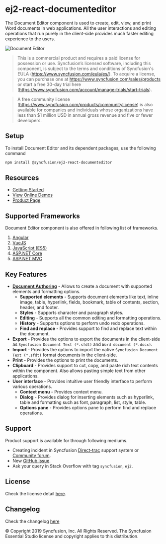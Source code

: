 # ej2-react-documenteditor

The Document Editor component is used to create, edit, view, and print Word documents in web applications. All the user interactions and editing operations that run purely in the client-side provides much faster editing experience to the users.

![Document Editor](https://ej2.syncfusion.com/products/images/documenteditor/readme.gif)

> This is a commercial product and requires a paid license for possession or use. Syncfusion’s licensed software, including this component, is subject to the terms and conditions of Syncfusion's EULA (https://www.syncfusion.com/eula/es/). To acquire a license, you can purchase one at https://www.syncfusion.com/sales/products or start a free 30-day trial here (https://www.syncfusion.com/account/manage-trials/start-trials).

> A free community license (https://www.syncfusion.com/products/communitylicense) is also available for companies and individuals whose organizations have less than $1 million USD in annual gross revenue and five or fewer developers.


## Setup

To install Document Editor and its dependent packages, use the following command

```sh
npm install @syncfusion/ej2-react-documenteditor
```

## Resources

* [Getting Started](https://ej2.syncfusion.com/react/documentation/document-editor/getting-started?utm_source=npm&utm_campaign=documenteditor)
* [View Online Demos](https://ej2.syncfusion.com/react/demos/#/material/document-editor/default/?utm_source=npm&utm_campaign=documenteditor)
* [Product Page](https://www.syncfusion.com/react-ui-components/document-editor?utm_source=npm&utm_campaign=documenteditor)

## Supported Frameworks

Document Editor component is also offered in following list of frameworks.

1. [Angular](https://www.syncfusion.com/angular-ui-components/document-editor?utm_source=npm&utm_campaign=documenteditor)
2. [VueJS](https://www.syncfusion.com/vue-ui-components/document-editor?utm_source=npm&utm_campaign=documenteditor)
3. [JavaScript (ES5)](https://www.syncfusion.com/javascript-ui-controls/document-editor?utm_source=npm&utm_campaign=documenteditor)
4. [ASP.NET Core](https://www.syncfusion.com/aspnet-core-ui-controls/document-editor?utm_source=npm&utm_campaign=documenteditor)
5. [ASP.NET MVC](https://www.syncfusion.com/aspnet-mvc-ui-controls/document-editor?utm_source=npm&utm_campaign=documenteditor)

## Key Features

* [**Document Authoring**](https://ej2.syncfusion.com/react/demos/document-editor/default/index.html?utm_source=npm&utm_campaign=documenteditor#fabric) -  Allows to create a document with supported elements and formatting options.
  * **Supported elements** - Supports document elements like text, inline image, table, hyperlink, fields, bookmark, table of contents, section, header, and footer.
  * **Styles** - Supports character and paragraph styles.
  * **Editing** - Supports all the common editing and formatting operations.
  * **History** - Supports options to perform undo redo operations.
  * **Find and replace** - Provides support to find and replace text within the document.
* **Export** - Provides the options to export the documents in the client-side as `Syncfusion Document Text (*.sfdt)` and `Word document (*.docx)`.
* **Import** - Provides the options to import the native `Syncfusion Document Text (*.sfdt)` format documents in the client-side.
* **Print** - Provides the options to print the documents.
* **Clipboard** - Provides support to cut, copy, and paste rich text contents within the component. Also allows pasting simple text from other applications.
* **User interface** - Provides intuitive user friendly interface to perform various operations.
  * **Context menu** - Provides context menu.
  * **Dialog** - Provides dialog for inserting elements such as hyperlink, table and formatting such as font, paragraph, list, style, table.
  * **Options pane** - Provides options pane to perform find and replace operations.

## Support

Product support is available for through following mediums.

* Creating incident in Syncfusion [Direct-trac](https://www.syncfusion.com/support/directtrac/incidents?utm_source=npm&utm_campaign=documenteditor) support system or [Community forum](https://www.syncfusion.com/forums/react-js2?utm_source=npm&utm_campaign=documenteditor).
* New [GitHub issue](https://github.com/syncfusion/ej2-react-ui-components/issues/new?utm_source=npm&utm_campaign=documenteditor).
* Ask your query in Stack Overflow with tag `syncfusion`, `ej2`.

## License

Check the license detail [here](https://github.com/syncfusion/ej2-react-ui-components/blob/master/license?utm_source=npm&utm_campaign=documenteditor).

## Changelog

Check the changelog [here](https://github.com/syncfusion/ej2-react-ui-components/blob/master/components/documenteditor/CHANGELOG.md?utm_source=npm&utm_campaign=documenteditor)


© Copyright 2019 Syncfusion, Inc. All Rights Reserved. The Syncfusion Essential Studio license and copyright applies to this distribution.
